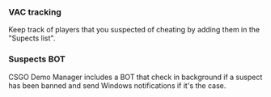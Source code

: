### VAC tracking

Keep track of players that you suspected of cheating by adding them in the "Supects list".

### Suspects BOT

CSGO Demo Manager includes a BOT that check in background if a suspect has been banned and send Windows notifications if it's the case.
